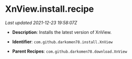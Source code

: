# XnView.install.recipe

_Last updated 2021-12-23 19:58:07Z_

- **Description**: Installs the latest version of XnView.

- **Identifier**: `com.github.darkomen78.install.XnView`

- **Parent Recipes**: `com.github.darkomen78.download.XnView`